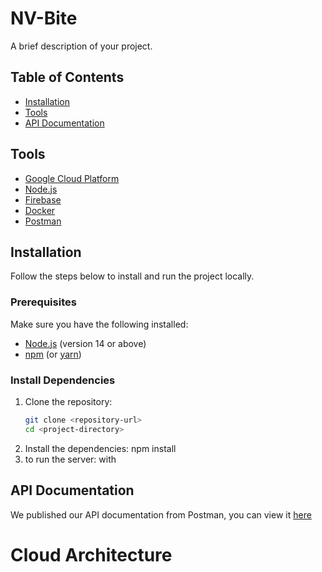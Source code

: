 # NV-Bite

A brief description of your project.

## Table of Contents
- [Installation](#installation)
- [Tools](#tools)
- [API Documentation](#apidocumentation)

## Tools
- [Google Cloud Platform](https://cloud.google.com/)
- [Node.js](https://nodejs.org/en) 
- [Firebase](https://firebase.google.com/)
- [Docker](https://www.docker.com/)
- [Postman](https://www.postman.com/)


## Installation

Follow the steps below to install and run the project locally.

### Prerequisites

Make sure you have the following installed:
- [Node.js](https://nodejs.org/) (version 14 or above)
- [npm](https://www.npmjs.com/) (or [yarn](https://yarnpkg.com/))

### Install Dependencies

1. Clone the repository:
   ```bash
   git clone <repository-url>
   cd <project-directory>

2. Install the dependencies:
    npm install
3. to run the server:
    with

## API Documentation
We published our API documentation from Postman, you can view it [here](https://documenter.getpostman.com/view/39512380/2sAYHwL5qp)

# Cloud Architecture

